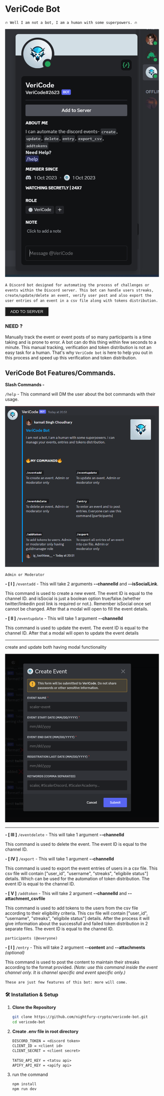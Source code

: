 # VeriCode Bot


```
🔥 Well I am not a bot, I am a human with some superpowers. 🔥
```

![vericodebot](https://github.com/nightfury-crypto/vericode-bot/blob/main/assets/display-readme/botprofile.png?raw=true)

`
A Discord bot designed for automating the process of challenges or events within the Discord server. This bot can handle users streaks, create/update/delete an event, verify user post and also export the user entries of an event in a csv file along with tokens distribution. 
`

<button style="padding: 5px 15px; color: #ffff; background: rgba(29, 29,29)"><a href="https://discord.com/api/oauth2/authorize?client_id=1157932141427048521&permissions=8&scope=bot%20applications.commands" style="color: inherit; text-decoration: none">ADD TO SERVER</a></button>

### NEED ?

Manually track the event or event posts of so many participants is a time taking and is prone to error. A bot can do this thing within few seconds to a minute. This manual tracking, verification and token distribution is not an easy task for a human. That's why `VeriCode bot` is here to help you out in this process and speed up this verification and token distribution.

## VeriCode Bot Features/Commands.

**Slash Commands -** 

`/help` - This command will DM the user about the bot commands with their usage.

![help](https://github.com/nightfury-crypto/vericode-bot/blob/main/assets/display-readme/helpdm.png?raw=true)

```
Admin or Moderator
```

**- [ I ]**  `/eventadd` - This will take 2 arguments **--channelId** and **--isSocialLink**.

This command is used to create a new event. The event ID is equal to the channel ID. and isSocial is just a boolean option true/false.(whether twitter/linkedin post link is required or not.). Remember isSocial once set cannot be changed. After that a modal will open to fill the event details.

**- [ II ]**  `/eventupdate` - This will take 1 argument **--channelId**

This command is used to update the event. The event ID is equal to the channel ID. After that a modal will open to update the event details

---
create and update both having modal functionality

![create](https://github.com/nightfury-crypto/vericode-bot/blob/main/assets/display-readme/create.png?raw=true) 

---

**- [ III ]**  `/eventdelete` - This will take 1 argument **--channelId**

This command is used to delete the event. The event ID is equal to the channel ID.

**- [ IV ]**  `/export` - This will take 1 argument **--channelId**

This command is used to export the event entries of users in a csv file. This csv file will contain ["user_id", "username", "streaks", "eligibile status"] details. Which can be used for the automation of token distribution. The event ID is equal to the channel ID.

**- [ V ]**  `/addtoken` - This will take 2 argument **--channelId** and **--attachment_csvfile**

This command is used to add tokens to the users from the csv file according to their eligibility criteria. This csv file will contain ["user_id", "username", "streaks", "eligibile status"] details. After the process it will give information about the successfull and failed token distribution in 2 separate files. The event ID is equal to the channel ID.

```
participants (@everyone)
```
**- [ I ]**  `/entry` - This will take 2 argument **--content** and **--attachments** *(optional)*

This command is used to post the content to maintain their streaks according to the format provided.
*(Note: use this command inside the event channel only. It is channel specific and event specific only.)*


`These are just few features of this bot: more will come.`

### 🛠️ Installation & Setup

1. **Clone the Repository**
   ```sh
   git clone https://github.com/nightfury-crypto/vericode-bot.git
   cd vericode-bot
2. **Create .env file in root directory**

    ```
    DISCORD_TOKEN = <discord token>
    CLIENT_ID = <client id>
    CLIENT_SECRET = <client secret>

    TATSU_API_KEY = <tatsu api>
    APIFY_API_KEY = <apify api>
    ``` 

3. run the command
    ```
    npm install
    npm run dev
    ```

